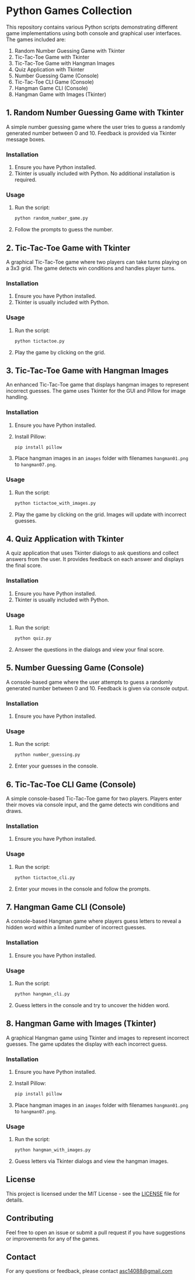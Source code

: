 # Python Games Collection

This repository contains various Python scripts demonstrating different game implementations using both console and graphical user interfaces. The games included are:

1. Random Number Guessing Game with Tkinter
2. Tic-Tac-Toe Game with Tkinter
3. Tic-Tac-Toe Game with Hangman Images
4. Quiz Application with Tkinter
5. Number Guessing Game (Console)
6. Tic-Tac-Toe CLI Game (Console)
7. Hangman Game CLI (Console)
8. Hangman Game with Images (Tkinter)

## 1. Random Number Guessing Game with Tkinter

A simple number guessing game where the user tries to guess a randomly generated number between 0 and 10. Feedback is provided via Tkinter message boxes.

### Installation

1. Ensure you have Python installed.
2. Tkinter is usually included with Python. No additional installation is required.

### Usage

1. Run the script:
   ```bash
   python random_number_game.py
   ```

2. Follow the prompts to guess the number.

## 2. Tic-Tac-Toe Game with Tkinter

A graphical Tic-Tac-Toe game where two players can take turns playing on a 3x3 grid. The game detects win conditions and handles player turns.

### Installation

1. Ensure you have Python installed.
2. Tkinter is usually included with Python.

### Usage

1. Run the script:
   ```bash
   python tictactoe.py
   ```

2. Play the game by clicking on the grid.

## 3. Tic-Tac-Toe Game with Hangman Images

An enhanced Tic-Tac-Toe game that displays hangman images to represent incorrect guesses. The game uses Tkinter for the GUI and Pillow for image handling.

### Installation

1. Ensure you have Python installed.
2. Install Pillow:
   ```bash
   pip install pillow
   ```

3. Place hangman images in an `images` folder with filenames `hangman01.png` to `hangman07.png`.

### Usage

1. Run the script:
   ```bash
   python tictactoe_with_images.py
   ```

2. Play the game by clicking on the grid. Images will update with incorrect guesses.

## 4. Quiz Application with Tkinter

A quiz application that uses Tkinter dialogs to ask questions and collect answers from the user. It provides feedback on each answer and displays the final score.

### Installation

1. Ensure you have Python installed.
2. Tkinter is usually included with Python.

### Usage

1. Run the script:
   ```bash
   python quiz.py
   ```

2. Answer the questions in the dialogs and view your final score.

## 5. Number Guessing Game (Console)

A console-based game where the user attempts to guess a randomly generated number between 0 and 10. Feedback is given via console output.

### Installation

1. Ensure you have Python installed.

### Usage

1. Run the script:
   ```bash
   python number_guessing.py
   ```

2. Enter your guesses in the console.

## 6. Tic-Tac-Toe CLI Game (Console)

A simple console-based Tic-Tac-Toe game for two players. Players enter their moves via console input, and the game detects win conditions and draws.

### Installation

1. Ensure you have Python installed.

### Usage

1. Run the script:
   ```bash
   python tictactoe_cli.py
   ```

2. Enter your moves in the console and follow the prompts.

## 7. Hangman Game CLI (Console)

A console-based Hangman game where players guess letters to reveal a hidden word within a limited number of incorrect guesses.

### Installation

1. Ensure you have Python installed.

### Usage

1. Run the script:
   ```bash
   python hangman_cli.py
   ```

2. Guess letters in the console and try to uncover the hidden word.

## 8. Hangman Game with Images (Tkinter)

A graphical Hangman game using Tkinter and images to represent incorrect guesses. The game updates the display with each incorrect guess.

### Installation

1. Ensure you have Python installed.
2. Install Pillow:
   ```bash
   pip install pillow
   ```

3. Place hangman images in an `images` folder with filenames `hangman01.png` to `hangman07.png`.

### Usage

1. Run the script:
   ```bash
   python hangman_with_images.py
   ```

2. Guess letters via Tkinter dialogs and view the hangman images.

## License

This project is licensed under the MIT License - see the [LICENSE](LICENSE) file for details.

## Contributing

Feel free to open an issue or submit a pull request if you have suggestions or improvements for any of the games.

## Contact

For any questions or feedback, please contact asc14088@gmail.com
